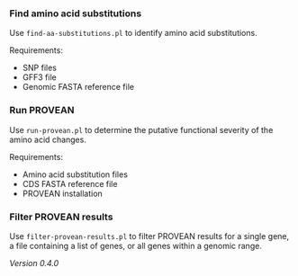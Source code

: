 ### Find amino acid substitutions

Use `find-aa-substitutions.pl` to identify amino acid substitutions.

Requirements:

- SNP files
- GFF3 file
- Genomic FASTA reference file

### Run PROVEAN

Use `run-provean.pl` to determine the putative functional severity of the amino acid changes.

Requirements:

- Amino acid substitution files
- CDS FASTA reference file
- PROVEAN installation

### Filter PROVEAN results

Use `filter-provean-results.pl` to filter PROVEAN results for a single gene, a file containing a list of genes, or all genes within a genomic range.

*Version 0.4.0*
